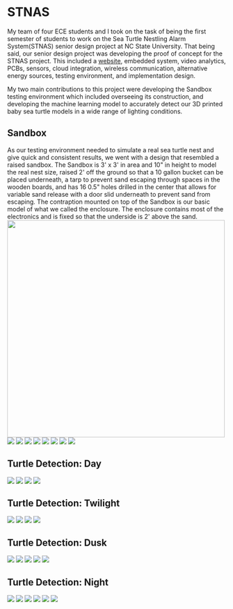 # STNAS
My team of four ECE students and I took on the task of being the first semester of students to work on the Sea Turtle Nestling Alarm System(STNAS) senior design project at NC State University. That being said, our senior design project was developing the proof of concept for the STNAS project. This included a [website](https://sites.google.com/ncsu.edu/stnas/stnas), embedded system, video analytics, PCBs, sensors, cloud integration, wireless communication, alternative energy sources, testing environment, and implementation design.

My two main contributions to this project were developing the Sandbox testing environment which included overseeing its construction, and developing the machine learning model to accurately detect our 3D printed baby sea turtle models in a wide range of lighting conditions.

## Sandbox
As our testing environment needed to simulate a real sea turtle nest and give quick and consistent results, we went with a design that resembled a raised sandbox. The Sandbox is 3' x 3' in area and 10" in height to model the real nest size, raised 2' off the ground so that a 10 gallon bucket can be placed underneath, a tarp to prevent sand escaping through spaces in the wooden boards, and has 16 0.5" holes drilled in the center that allows for variable sand release with a door slid underneath to prevent sand from escaping. The contraption mounted on top of the Sandbox is our basic model of what we called the enclosure. The enclosure contains most of the electronics and is fixed so that the underside is 2' above the sand.
<img src="images/bare_sandbox.JPG" width="500">
<img src="images/enclosure_part.png">
<img src="images/enclosure_draw.png">
<img src="images/top_part.png">
<img src="images/top_draw.png">
<img src="images/bottom_part.png">
<img src="images/bottom_draw.png">
<img src="images/right_leg_part.png">
<img src="images/right_leg_draw.png">

## Turtle Detection: Day
<img src="images/Day_751.png">
<img src="images/Day_753.png">
<img src="images/Day_756.png">
<img src="images/Day_758.png">

## Turtle Detection: Twilight
<img src="images/twilight_729.png">
<img src="images/twilight_732.png">
<img src="images/twilight_734.png">
<img src="images/twilight_736.png">

## Turtle Detection: Dusk
<img src="images/dusk_557.png">
<img src="images/dusk_559.png">
<img src="images/dusk_561.png">
<img src="images/dusk_566.png">
<img src="images/dusk_569.png">

## Turtle Detection: Night
<img src="images/night_451.png">
<img src="images/night_454.png">
<img src="images/night_456.png">
<img src="images/night_459.png">
<img src="images/night_462.png">
<img src="images/night_766.png">
